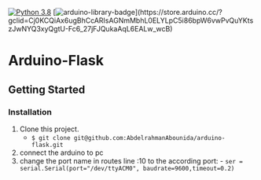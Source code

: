 [![Python 3.8](https://img.shields.io/badge/Python-3.8-3776AB?logo=python)](https://www.python.org/downloads/release/python-360/)
[![arduino-library-badge](https://www.ardu-badge.com/badge/Arduino.svg?)](https://store.arduino.cc/?gclid=Cj0KCQiAx6ugBhCcARIsAGNmMbhL0ELYLpC5i86bpW6vwPvQuYKtszJwNYQ3xyQgtU-Fc6_27jFJQukaAqL6EALw_wcB)

# Arduino-Flask

## Getting Started

 ### Installation ###
   1. Clone this project.
      - `$ git clone git@github.com:AbdelrahmanAbounida/arduino-flask.git`
   2. connect the arduino to pc
   3. change the port name in routes line :10 to the according port:
    - `ser = serial.Serial(port="/dev/ttyACM0", baudrate=9600,timeout=0.2)`
 
